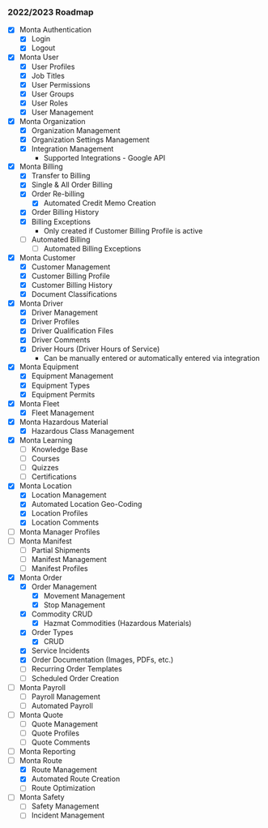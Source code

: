 ### 2022/2023 Roadmap
- [x] Monta Authentication
    - [x] Login
    - [x] Logout
- [x] Monta User
    - [x] User Profiles
    - [x] Job Titles
    - [x] User Permissions
    - [x] User Groups
    - [x] User Roles
    - [x] User Management
- [x] Monta Organization
    - [x] Organization Management
    - [x] Organization Settings Management
    - [x] Integration Management
        - Supported Integrations - Google API
- [x] Monta Billing
    - [x] Transfer to Billing
    - [x] Single & All Order Billing
    - [x] Order Re-billing
        - [x] Automated Credit Memo Creation
    - [x] Order Billing History
    - [x] Billing Exceptions
        - Only created if Customer Billing Profile is active
    - [ ] Automated Billing
        - [ ] Automated Billing Exceptions
- [x] Monta Customer
    - [x] Customer Management
    - [x] Customer Billing Profile
    - [x] Customer Billing History
    - [x] Document Classifications
- [x] Monta Driver
    - [x] Driver Management
    - [x] Driver Profiles
    - [x] Driver Qualification Files
    - [x] Driver Comments
    - [x] Driver Hours (Driver Hours of Service)
        - Can be manually entered or automatically entered via integration
- [x] Monta Equipment
    - [x] Equipment Management
    - [x] Equipment Types
    - [x] Equipment Permits
- [x] Monta Fleet
    - [x] Fleet Management
- [x] Monta Hazardous Material
    - [x] Hazardous Class Management
- [x] Monta Learning
    - [ ] Knowledge Base
    - [ ] Courses
    - [ ] Quizzes
    - [ ] Certifications
- [x] Monta Location
    - [x] Location Management
    - [x] Automated Location Geo-Coding
    - [x] Location Profiles
    - [x] Location Comments
- [ ] Monta Manager Profiles
- [ ] Monta Manifest
    - [ ] Partial Shipments
    - [ ] Manifest Management
    - [ ] Manifest Profiles
- [x] Monta Order
    - [x] Order Management
        - [x] Movement Management
        - [x] Stop Management
    - [x] Commodity CRUD
        - [x] Hazmat Commodities (Hazardous Materials)
    - [x] Order Types
        - [x] CRUD
    - [x] Service Incidents
    - [x] Order Documentation (Images, PDFs, etc.)
    - [ ] Recurring Order Templates
    - [ ] Scheduled Order Creation
- [ ] Monta Payroll
    - [ ] Payroll Management
    - [ ] Automated Payroll
- [ ] Monta Quote
    - [ ] Quote Management
    - [ ] Quote Profiles
    - [ ] Quote Comments
- [ ] Monta Reporting
- [ ] Monta Route
    - [x] Route Management
    - [x] Automated Route Creation
    - [ ] Route Optimization
- [ ] Monta Safety
    - [ ] Safety Management
    - [ ] Incident Management
